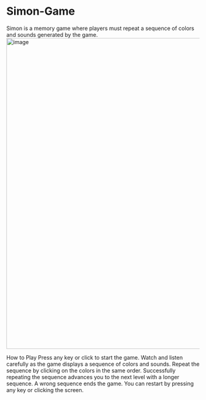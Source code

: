 # Simon-Game
Simon is a memory game where players must repeat a sequence of colors and sounds generated by the game.
<img width="812" alt="image" src="https://github.com/KhushbuSatoriya/Simon-Game/assets/98521662/ae72d717-0c3e-493d-a941-2a22da04e359">

How to Play
Press any key or click to start the game.
Watch and listen carefully as the game displays a sequence of colors and sounds.
Repeat the sequence by clicking on the colors in the same order.
Successfully repeating the sequence advances you to the next level with a longer sequence.
A wrong sequence ends the game. You can restart by pressing any key or clicking the screen.
